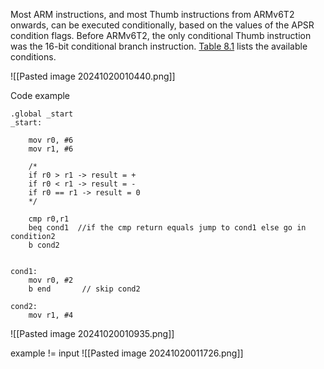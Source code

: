 Most ARM instructions, and most Thumb instructions from ARMv6T2 onwards, can be executed conditionally, based on the values of the APSR condition flags. Before ARMv6T2, the only conditional Thumb instruction was the 16-bit conditional branch instruction. [Table 8.1](https://developer.arm.com/documentation/ddi0406/c/Application-Level-Architecture/Instruction-Details/Conditional-execution?lang=en#Chdcgdjb "Table 8.1. Condition codes") lists the available conditions.

![[Pasted image 20241020010440.png]]


Code example
```assembly
.global _start
_start:
	
	mov r0, #6
	mov r1, #6
	
	/*
	if r0 > r1 -> result = +
	if r0 < r1 -> result = -
	if r0 == r1 -> result = 0
	*/
	
	cmp r0,r1
	beq cond1  //if the cmp return equals jump to cond1 else go in condition2
	b cond2
	
	
cond1:
	mov r0, #2
	b end       // skip cond2
	
cond2:
	mov r1, #4
```


![[Pasted image 20241020010935.png]]

example != input
![[Pasted image 20241020011726.png]]
